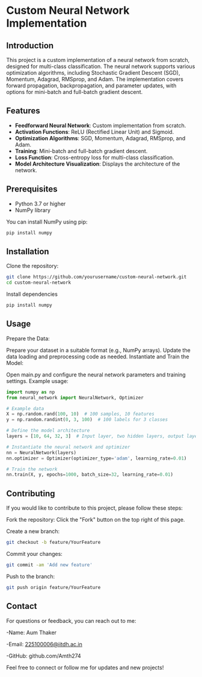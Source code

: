 # Custom Neural Network Implementation

## Introduction

This project is a custom implementation of a neural network from scratch, designed for multi-class classification. The neural network supports various optimization algorithms, including Stochastic Gradient Descent (SGD), Momentum, Adagrad, RMSprop, and Adam. The implementation covers forward propagation, backpropagation, and parameter updates, with options for mini-batch and full-batch gradient descent.

## Features

- **Feedforward Neural Network**: Custom implementation from scratch.
- **Activation Functions**: ReLU (Rectified Linear Unit) and Sigmoid.
- **Optimization Algorithms**: SGD, Momentum, Adagrad, RMSprop, and Adam.
- **Training**: Mini-batch and full-batch gradient descent.
- **Loss Function**: Cross-entropy loss for multi-class classification.
- **Model Architecture Visualization**: Displays the architecture of the network.

## Prerequisites

- Python 3.7 or higher
- NumPy library

You can install NumPy using pip:
```bash
pip install numpy
```

## Installation
Clone the repository:
```bash
git clone https://github.com/yourusername/custom-neural-network.git
cd custom-neural-network
```
Install dependencies
```python
pip install numpy
```

## Usage
Prepare the Data:

Prepare your dataset in a suitable format (e.g., NumPy arrays).
Update the data loading and preprocessing code as needed.
Instantiate and Train the Model:

Open main.py and configure the neural network parameters and training settings. Example usage:

```python 
import numpy as np
from neural_network import NeuralNetwork, Optimizer

# Example data
X = np.random.rand(100, 10)  # 100 samples, 10 features
y = np.random.randint(0, 3, 100)  # 100 labels for 3 classes

# Define the model architecture
layers = [10, 64, 32, 3]  # Input layer, two hidden layers, output layer

# Instantiate the neural network and optimizer
nn = NeuralNetwork(layers)
nn.optimizer = Optimizer(optimizer_type='adam', learning_rate=0.01)

# Train the network
nn.train(X, y, epochs=1000, batch_size=32, learning_rate=0.01)
```
## Contributing 
If you would like to contribute to this project, please follow these steps:

Fork the repository: Click the "Fork" button on the top right of this page.

Create a new branch:
```bash
git checkout -b feature/YourFeature
```

Commit your changes:
```bash
git commit -am 'Add new feature'
```

Push to the branch:
```bash
git push origin feature/YourFeature
```


## Contact
For questions or feedback, you can reach out to me:

-Name: Aum Thaker

-Email: 225100006@iitdh.ac.in

-GitHub: github.com/Amth274


Feel free to connect or follow me for updates and new projects!




